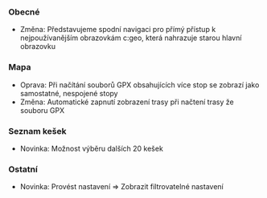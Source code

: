 ### Obecné
- Změna: Představujeme spodní navigaci pro přímý přístup k nejpoužívanějším obrazovkám c:geo, která nahrazuje starou hlavní obrazovku

### Mapa
- Oprava: Při načítání souborů GPX obsahujících více stop se zobrazí jako samostatné, nespojené stopy
- Změna: Automatické zapnutí zobrazení trasy při načtení trasy že souboru GPX

### Seznam kešek
- Novinka: Možnost výběru dalších 20 kešek

### Ostatní
- Novinka: Provést nastavení => Zobrazit filtrovatelné nastavení
